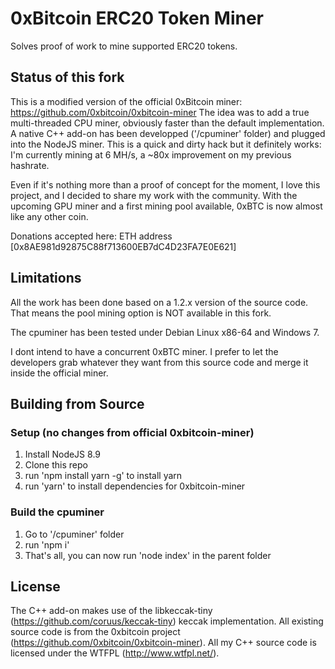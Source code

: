 
# 0xBitcoin ERC20 Token Miner

Solves proof of work to mine supported ERC20 tokens.  

## Status of this fork

This is a modified version of the official 0xBitcoin miner: https://github.com/0xbitcoin/0xbitcoin-miner
The idea was to add a true multi-threaded CPU miner, obviously faster than the default implementation.
A native C++ add-on has been developped ('/cpuminer' folder) and plugged into the NodeJS miner.
This is a quick and dirty hack but it definitely works: I'm currently mining at 6 MH/s, a ~80x improvement on my previous hashrate.

Even if it's nothing more than a proof of concept for the moment, I love this project, and I decided to share my work with the community.
With the upcoming GPU miner and a first mining pool available, 0xBTC is now almost like any other coin.

Donations accepted here: ETH address [0x8AE981d92875C88f713600EB7dC4D23FA7E0E621]

## Limitations

All the work has been done based on a 1.2.x version of the source code.
That means the pool mining option is NOT available in this fork.

The cpuminer has been tested under Debian Linux x86-64 and Windows 7.

I dont intend to have a concurrent 0xBTC miner.
I prefer to let the developers grab whatever they want from this source code and merge it inside the official miner.


## Building from Source

### Setup (no changes from official 0xbitcoin-miner)
1. Install NodeJS 8.9
2. Clone this repo
3. run 'npm install yarn -g' to install yarn
4. run 'yarn' to install dependencies for 0xbitcoin-miner

### Build the cpuminer
1. Go to '/cpuminer' folder
2. run 'npm i'
3. That's all, you can now run 'node index' in the parent folder


## License

The C++ add-on makes use of the libkeccak-tiny (https://github.com/coruus/keccak-tiny) keccak implementation.
All existing source code is from the 0xbitcoin project (https://github.com/0xbitcoin/0xbitcoin-miner).
All my C++ source code is licensed under the WTFPL (http://www.wtfpl.net/).
